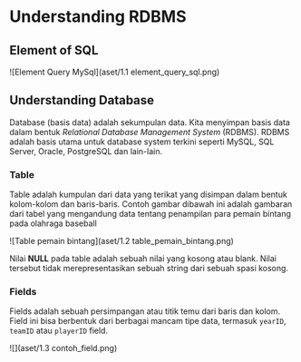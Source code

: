 # Understanding RDBMS
## Element of SQL
![Element Query MySql](aset/1.1 element_query_sql.png)

## Understanding Database
Database (basis data) adalah sekumpulan data. Kita menyimpan basis data dalam bentuk *Relational Database Management System* (RDBMS). RDBMS adalah basis utama untuk database system terkini seperti MySQL, SQL Server, Oracle, PostgreSQL dan lain-lain.

### Table
Table adalah kumpulan dari data yang terikat yang disimpan dalam bentuk kolom-kolom dan baris-baris. Contoh gambar dibawah ini adalah gambaran dari tabel yang mengandung data tentang penampilan para pemain bintang pada olahraga baseball

![Table pemain bintang](aset/1.2 table_pemain_bintang.png)

Nilai **NULL** pada table adalah sebuah nilai yang kosong atau blank. Nilai tersebut tidak merepresentasikan sebuah string dari sebuah spasi kosong. 

### Fields
Fields adalah sebuah persimpangan atau titik temu dari baris dan kolom. Field ini bisa berbentuk dari berbagai mancam tipe data, termasuk `yearID`, `teamID` atau `playerID` field.

![](aset/1.3 contoh_field.png)



